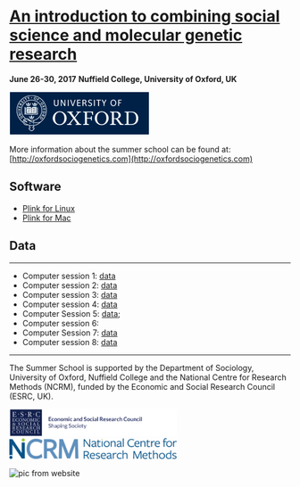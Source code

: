 # [An introduction to combining social science and molecular genetic research](readme.md)


**June 26-30, 2017**
**Nuffield College, University of Oxford, UK**

![Ox](images/ox_brand1_rev_rect.gif)
 
More information about the summer school can be found at: [http://oxfordsociogenetics.com](http://oxfordsociogenetics.com)

## Software

* [Plink for Linux](plink_linux_x86_64.zip)
* [Plink for Mac](plink_mac.zip)

## Data
---

* Computer session 1: [data](https://github.com/crahal/Teaching/tree/master/AnIntroductionToTheCommandLine)
* Computer session 2: [data](computerSession2/Session2_data.zip)
* Computer session 3: [data](computerSession3/data3.zip)
* Computer session 4: [data](computerSession4/data4.zip)
* Computer Session 5: [data](computerSession5/Session5_data.zip); 
* Computer session 6: 
* Computer Session 7: [data](https://www.dropbox.com/s/klk8zj9vmpzoeee/data7.zip?dl=0)
* Computer session 8: [data](https://www.dropbox.com/s/qtvfl4q1ggd6j0z/data8.zip?dl=0)


---
The Summer School is supported by the Department of Sociology, University of Oxford, Nuffield College and the National Centre for Research Methods (NCRM), funded by the Economic and Social Research Council (ESRC, UK).

<img src=images/ESRC.png width="300"><img src=images/ncrm_logo@2x.png width="300">

![pic from website](http://oxfordsociogenetics.com/wp-content/uploads/2016/06/BRPhoto_ECSROxford_23.09.16-4-copy.jpg)
